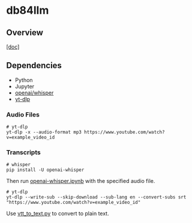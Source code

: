 # db84llm
## Overview
[[doc]](https://docs.google.com/document/d/1crGWlnyNGzeMiyU7aU-ASB3LHUfqGN0PjMI9Fk-QO90/edit#heading=h.1o0zogi4z3b1)

## Dependencies
- Python
- Jupyter
- [openai/whisper](https://github.com/openai/whisper?tab=readme-ov-file)
- [yt-dlp](https://github.com/yt-dlp/yt-dlp)

### Audio Files
```shell
# yt-dlp
yt-dlp -x --audio-format mp3 https://www.youtube.com/watch?v=example_video_id
```

### Transcripts
```shell
# whisper
pip install -U openai-whisper
```
Then run [openai-whisper.ipynb](./transcription/openai-whisper.ipynb) with the specified audio file.
```shell
# yt-dlp
yt-dlp --write-sub --skip-download --sub-lang en --convert-subs srt "https://www.youtube.com/watch?v=example_video_id"
```
Use [vtt_to_text.py](./transcription/vtt_to_text.py) to convert to plain text.

